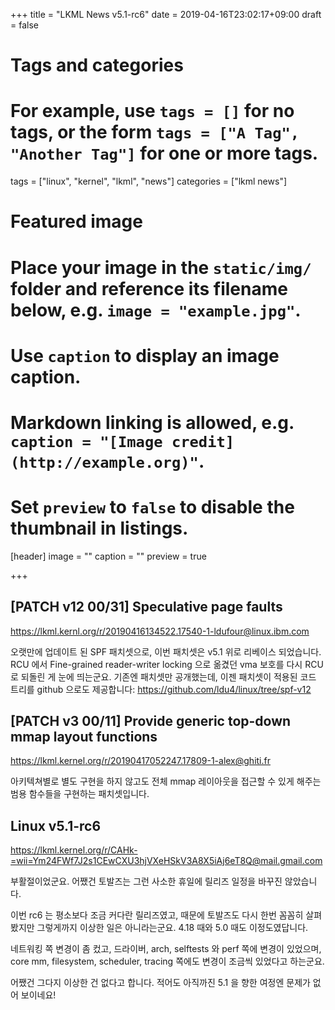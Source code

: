 +++
title = "LKML News v5.1-rc6"
date = 2019-04-16T23:02:17+09:00
draft = false

# Tags and categories
# For example, use `tags = []` for no tags, or the form `tags = ["A Tag", "Another Tag"]` for one or more tags.
tags = ["linux", "kernel", "lkml", "news"]
categories = ["lkml news"]

# Featured image
# Place your image in the `static/img/` folder and reference its filename below, e.g. `image = "example.jpg"`.
# Use `caption` to display an image caption.
#   Markdown linking is allowed, e.g. `caption = "[Image credit](http://example.org)"`.
# Set `preview` to `false` to disable the thumbnail in listings.
[header]
image = ""
caption = ""
preview = true

+++

[PATCH v12 00/31] Speculative page faults
-----------------------------------------

https://lkml.kernl.org/r/20190416134522.17540-1-ldufour@linux.ibm.com

오랫만에 업데이트 된 SPF 패치셋으로, 이번 패치셋은 v5.1 위로 리베이스
되었습니다.  RCU 에서 Fine-grained reader-writer locking 으로 옮겼던 vma 보호를
다시 RCU 로 되돌린 게 눈에 띄는군요.  기존엔 패치셋만 공개했는데, 이젠 패치셋이
적용된 코드 트리를 github 으로도 제공합니다:
https://github.com/ldu4/linux/tree/spf-v12


[PATCH v3 00/11] Provide generic top-down mmap layout functions
---------------------------------------------------------------

https://lkml.kernel.org/r/20190417052247.17809-1-alex@ghiti.fr

아키텍쳐별로 별도 구현을 하지 않고도 전체 mmap 레이아웃을 접근할 수 있게 해주는
범용 함수들을 구현하는 패치셋입니다.


Linux v5.1-rc6
--------------

https://lkml.kernel.org/r/CAHk-=wii=Ym24FWf7J2s1CEwCXU3hjVXeHSkV3A8X5iAj6eT8Q@mail.gmail.com

부활절이었군요.  어쨌건 토발즈는 그런 사소한 휴일에 릴리즈 일정을 바꾸진
않았습니다.

이번 rc6 는 평소보다 조금 커다란 릴리즈였고, 때문에 토발즈도 다시 한번 꼼꼼히
살펴봤지만 그렇게까지 이상한 일은 아니라는군요.  4.18 때와 5.0 때도
이정도였답니다.

네트워킹 쪽 변경이 좀 컸고, 드라이버, arch, selftests 와 perf 쪽에 변경이
있었으며, core mm, filesystem, scheduler, tracing 쪽에도 변경이 조금씩 있었다고
하는군요.

어쨌건 그다지 이상한 건 없다고 합니다.  적어도 아직까진 5.1 을 향한 여정엔
문제가 없어 보이네요!
